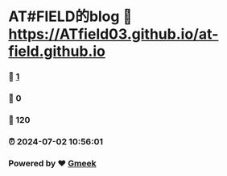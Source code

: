 # AT#FIELD的blog :link: https://ATfield03.github.io/at-field.github.io 
### :page_facing_up: [1](https://ATfield03.github.io/at-field.github.io/tag.html) 
### :speech_balloon: 0 
### :hibiscus: 120 
### :alarm_clock: 2024-07-02 10:56:01 
### Powered by :heart: [Gmeek](https://github.com/Meekdai/Gmeek)
